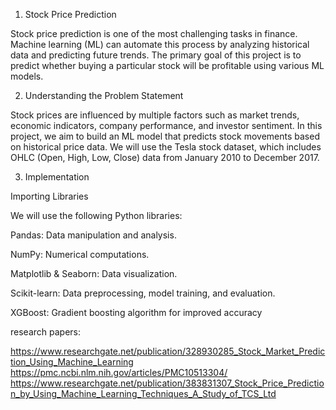 1. Stock Price Prediction

Stock price prediction is one of the most challenging tasks in finance. Machine learning (ML) can automate this process by analyzing historical data and predicting future trends. The primary goal of this project is to predict whether buying a particular stock will be profitable using various ML models.

2. Understanding the Problem Statement

Stock prices are influenced by multiple factors such as market trends, economic indicators, company performance, and investor sentiment. In this project, we aim to build an ML model that predicts stock movements based on historical price data. We will use the Tesla stock dataset, which includes OHLC (Open, High, Low, Close) data from January 2010 to December 2017.

3. Implementation

Importing Libraries

We will use the following Python libraries:

Pandas: Data manipulation and analysis.

NumPy: Numerical computations.

Matplotlib & Seaborn: Data visualization.

Scikit-learn: Data preprocessing, model training, and evaluation.

XGBoost: Gradient boosting algorithm for improved accuracy

research papers:

https://www.researchgate.net/publication/328930285_Stock_Market_Prediction_Using_Machine_Learning
https://pmc.ncbi.nlm.nih.gov/articles/PMC10513304/
https://www.researchgate.net/publication/383831307_Stock_Price_Prediction_by_Using_Machine_Learning_Techniques_A_Study_of_TCS_Ltd
